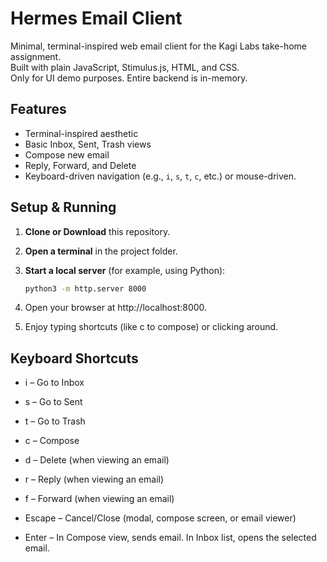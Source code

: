 # Hermes Email Client

Minimal, terminal-inspired web email client for the Kagi Labs take-home assignment.  
Built with plain JavaScript, Stimulus.js, HTML, and CSS.\
Only for UI demo purposes. Entire backend is in-memory.

## Features

- Terminal-inspired aesthetic
- Basic Inbox, Sent, Trash views
- Compose new email
- Reply, Forward, and Delete
- Keyboard-driven navigation (e.g., `i`, `s`, `t`, `c`, etc.) or mouse-driven.

## Setup & Running

1. **Clone or Download** this repository.
2. **Open a terminal** in the project folder.
3. **Start a local server** (for example, using Python):

   ```bash
   python3 -m http.server 8000
4. Open your browser at http://localhost:8000.
5. Enjoy typing shortcuts (like c to compose) or clicking around.

## Keyboard Shortcuts

* i – Go to Inbox

* s – Go to Sent

* t – Go to Trash

* c – Compose

* d – Delete (when viewing an email)

* r – Reply (when viewing an email)

* f – Forward (when viewing an email)

* Escape – Cancel/Close (modal, compose screen, or email viewer)

* Enter – In Compose view, sends email. In Inbox list, opens the selected email.